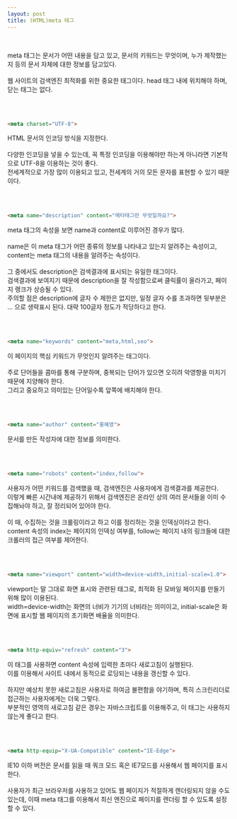 ```yaml
---
layout: post
title: (HTML)meta 태그
---
```

<br>

meta 태그는 문서가 어떤 내용을 담고 있고, 문서의 키워드는 무엇이며, 누가 제작했는지 등의 문서 자체에 대한 정보를 담고있다.  
<br>
웹 사이트의 검색엔진 최적화를 위한 중요한 태그이다. head 태그 내에 위치해야 하며, 닫는 태그는 없다.


<br>
<br>


``` html
<meta charset="UTF-8">
```
HTML 문서의 인코딩 방식을 지정한다.  
<br>
다양한 인코딩을 넣을 수 있는데, 꼭 특정 인코딩을 이용해야만 하는게 아니라면 기본적으로 UTF-8을 이용하는 것이 좋다.  
전세계적으로 가장 많이 이용되고 있고, 전세계의 거의 모든 문자를 표현할 수 있기 때문이다.

<br>
<br>


``` html
<meta name="description" content="메타태그란 무엇일까요?">
```
meta 태그의 속성을 보면 name과 content로 이루어진 경우가 많다.  
<br>
name은 이 meta 태그가 어떤 종류의 정보를 나타내고 있는지 알려주는 속성이고, content는 meta 태그의 내용을 알려주는 속성이다.  
<br>
그 중에서도 description은 검색결과에 표시되는 유일한 태그이다.  
검색결과에 보여지기 때문에 description을 잘 작성함으로써 클릭률이 올라가고, 페이지 랭크가 상승될 수 있다.  
주의할 점은 description에 글자 수 제한은 없지만, 일정 글자 수를 초과하면 뒷부분은 ... 으로 생략표시 된다. 대략 100글자 정도가 적당하다고 한다.

<br>
<br>


``` html
<meta name="keywords" content="meta,html,seo">
```
이 페이지의 핵심 키워드가 무엇인지 알려주는 태그이다.  
<br>
주로 단어들을 콤마를 통해 구분하며, 중복되는 단어가 있으면 오히려 악영향을 미치기 때문에 지양해야 한다.  
그리고 중요하고 의미있는 단어일수록 앞쪽에 배치해야 한다.

<br>
<br>


``` html
<meta name="author" content="홍혜영">
```
문서를 만든 작성자에 대한 정보를 의미한다.

<br>
<br>


``` html
<meta name="robots" content="index,follow">
```
사용자가 어떤 키워드를 검색했을 때, 검색엔진은 사용자에게 검색결과를 제공한다.  
이렇게 빠른 시간내에 제공하기 위해서 검색엔진은 온라인 상의 여러 문서들을 이미 수집해놔야 하고, 잘 정리되어 있어야 한다.  
<br>
이 때, 수집하는 것을 크롤링이라고 하고 이를 정리하는 것을 인덱싱이라고 한다.  
content 속성의 index는 페이지의 인덱싱 여부를, follow는 페이지 내의 링크들에 대한 크롤러의 접근 여부를 제어한다. 

<br>
<br>


``` html
<meta name="viewport" content="width=device-width,initial-scale=1.0">
```
viewport는 말 그대로 화면 표시와 관련된 태그로, 최적화 된 모바일 페이지를 만들기 위해 많이 이용된다.  
width=device-width는 화면의 너비가 기기의 너비라는 의미이고, initial-scale은 화면에 표시할 웹 페이지의 초기화면 배율을 의미한다.

<br>
<br>


``` html
<meta http-equiv="refresh" content="3">
```
이 태그를 사용하면 content 속성에 입력한 초마다 새로고침이 실행된다.  
이를 이용해서 사이트 내에서 동적으로 로딩되는 내용을 갱신할 수 있다.  
<br>
하지만 예상치 못한 새로고침은 사용자로 하여금 불편함을 야기하며, 특히 스크린리더로 접근하는 사용자에게는 더욱 그렇다.  
부분적인 영역의 새로고침 같은 경우는 자바스크립트를 이용해주고, 이 태그는 사용하지 않는게 좋다고 한다. 

<br>
<br>


``` html
<meta http-equip="X-UA-Compatible" content="IE-Edge">
```
IE10 이하 버전은 문서를 읽을 때 쿼크 모드 혹은 IE7모드를 사용해서 웹 페이지를 표시한다.  
<br>
사용자가 최근 브라우저를 사용하고 있어도 웹 페이지가 적절하게 렌더링되지 않을 수도 있는데, 이때 meta 태그를 이용해서 최신 엔진으로 페이지를 렌더링 할 수 있도록 설정할 수 있다. 





<br>
